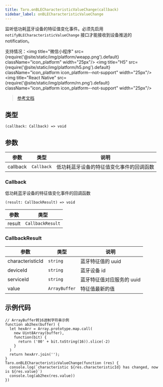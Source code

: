 ```yaml
---
title: Taro.onBLECharacteristicValueChange(callback)
sidebar_label: onBLECharacteristicValueChange
---
```


监听低功耗蓝牙设备的特征值变化事件。必须先启用 `notifyBLECharacteristicValueChange` 接口才能接收到设备推送的 notification。

支持情况：<img title="微信小程序" src={require('@site/static/img/platform/weapp.png').default} className="icon_platform" width="25px"/> <img title="H5" src={require('@site/static/img/platform/h5.png').default} className="icon_platform icon_platform--not-support" width="25px"/> <img title="React Native" src={require('@site/static/img/platform/rn.png').default} className="icon_platform icon_platform--not-support" width="25px"/>

> [参考文档](https://developers.weixin.qq.com/miniprogram/dev/api/device/bluetooth-ble/wx.onBLECharacteristicValueChange.html)

## 类型

```tsx
(callback: Callback) => void
```

## 参数

| 参数 | 类型 | 说明 |
| --- | --- | --- |
| callback | `Callback` | 低功耗蓝牙设备的特征值变化事件的回调函数 |

### Callback

低功耗蓝牙设备的特征值变化事件的回调函数

```tsx
(result: CallbackResult) => void
```

| 参数 | 类型 |
| --- | --- |
| result | `CallbackResult` |

### CallbackResult

| 参数 | 类型 | 说明 |
| --- | --- | --- |
| characteristicId | `string` | 蓝牙特征值的 uuid |
| deviceId | `string` | 蓝牙设备 id |
| serviceId | `string` | 蓝牙特征值对应服务的 uuid |
| value | `ArrayBuffer` | 特征值最新的值 |

## 示例代码

```tsx
// ArrayBuffer转16进制字符串示例
function ab2hex(buffer) {
  let hexArr = Array.prototype.map.call(
    new Uint8Array(buffer),
    function(bit) {
      return ('00' + bit.toString(16)).slice(-2)
    }
  )
  return hexArr.join('');
}
Taro.onBLECharacteristicValueChange(function (res) {
  console.log(`characteristic ${res.characteristicId} has changed, now is ${res.value}`)
  console.log(ab2hex(res.value))
})
```
